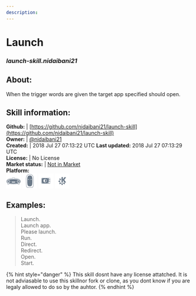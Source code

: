 ```yaml
---  
description:   
---  
```

# Launch  
### _launch-skill.nidaibani21_  
## About:  
When the trigger words are given the target app specified should open.

## Skill information:  
**Github:** | [https://github.com/nidaibani21/launch-skill](https://github.com/nidaibani21/launch-skill)  
**Owner:** | [@nidaibani21](https://github.com/nidaibani21)  
**Created:** | 2018 Jul 27 07:13:22 UTC  **Last updated:** 2018 Jul 27 07:13:29 UTC  
**License:** | No License  
**Market status:** | [Not in Market](https://market.mycroft.ai/skill/)  
**Platform:**  
 ![](../.gitbook/assets/mark-1-icon.png)  ![](../.gitbook/assets/mark-2-icon.png)  ![](../.gitbook/assets/picroft-icon.png)  ![](../.gitbook/assets/kde.png)   
## Examples:  
> Launch.  
> Launch app.  
> Please launch.  
> Run.  
> Direct.  
> Redirect.  
> Open.  
> Start.  
  
{% hint style="danger" %}
This skill dosnt have any license attatched. It is not adviasable to use this skillnor fork or clone, as you dont know if you are legaly allowed to do so by the auhtor.
{% endhint %}

